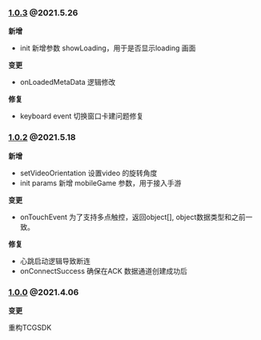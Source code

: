 ### [1.0.3](https://ex.cloud-gaming.myqcloud.com/cloud_gaming_web_sdk/tcg-sdk/1.0.3/index.js) @2021.5.26

**新增**

- init 新增参数 showLoading，用于是否显示loading 画面

**变更**

- onLoadedMetaData 逻辑修改

**修复**

- keyboard event 切换窗口卡建问题修复


### [1.0.2](https://ex.cloud-gaming.myqcloud.com/cloud_gaming_web_sdk/tcg-sdk/1.0.2/index.js) @2021.5.18

**新增**

- setVideoOrientation 设置video 的旋转角度
- init params 新增 mobileGame 参数，用于接入手游

**变更**

- onTouchEvent 为了支持多点触控，返回object[], object数据类型和之前一致。

**修复**

- 心跳启动逻辑导致断连
- onConnectSuccess 确保在ACK 数据通道创建成功后


### [1.0.0](https://ex.cloud-gaming.myqcloud.com/cloud_gaming_web_sdk/tcg-sdk/1.0.0/index.js) @2021.4.06

**变更**

重构TCGSDK

